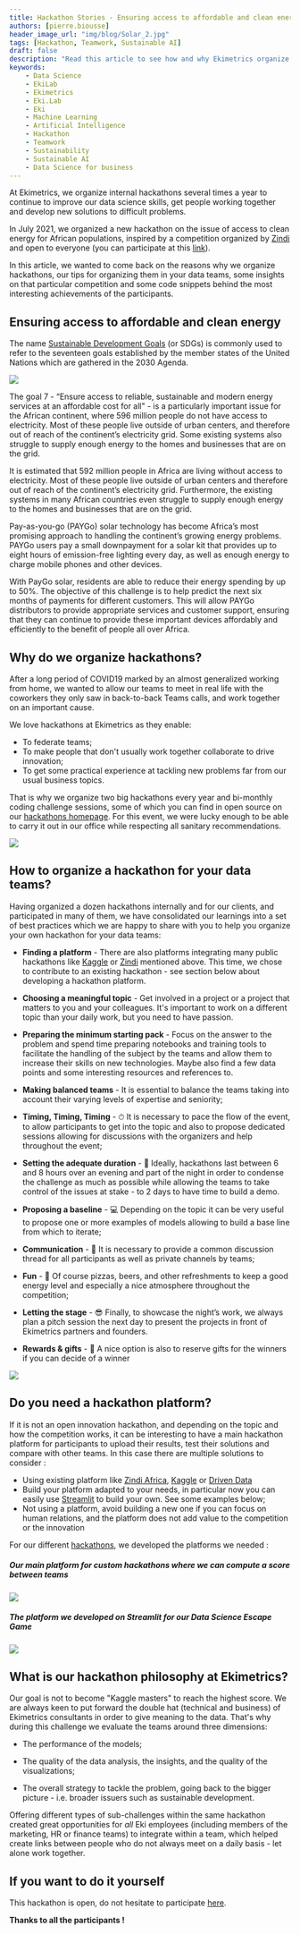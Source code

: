 ```yaml
---
title: Hackathon Stories - Ensuring access to affordable and clean energy
authors: [pierre.biousse]
header_image_url: "img/blog/Solar_2.jpg"
tags: [Hackathon, Teamwork, Sustainable AI]
draft: false
description: "Read this article to see how and why Ekimetrics organize hackathons to foster creativity, innovation and team work in our Data teams. Also learn important tips for organizing your own hackathons."
keywords:
    - Data Science
    - EkiLab
    - Ekimetrics
    - Eki.Lab
    - Eki
    - Machine Learning
    - Artificial Intelligence
    - Hackathon
    - Teamwork
    - Sustainability
    - Sustainable AI
    - Data Science for business
---
```


<!--truncate-->


At Ekimetrics, we organize internal hackathons several times a year to continue to improve our data science skills, get people working together and develop new solutions to difficult problems.

In July 2021, we organized a new hackathon on the issue of access to clean energy for African populations, inspired by a competition organized by [Zindi](https://zindi.africa/competitions) and open to everyone (you can participate at this [link](https://zindi.africa/competitions/sfc-paygo-solar-credit-repayment-competition)).

In this article, we wanted to come back on the reasons why we organize hackathons, our tips for organizing them in your data teams, some insights on that particular competition and some code snippets behind the most interesting achievements of the participants.


## Ensuring access to affordable and clean energy

The name [Sustainable Development Goals](https://sdgs.un.org/goals) (or SDGs) is commonly used to refer to the seventeen goals established by the member states of the United Nations which are gathered in the 2030 Agenda. 

![](img/Hackathon_Stories_1/sdgs.png)

The goal 7 - “Ensure access to reliable, sustainable and modern energy services at an affordable cost for all" - is a particularly important issue for the African continent, where 596 million people do not have access to electricity.
Most of these people live outside of urban centers, and therefore out of reach of the continent’s electricity grid. Some existing systems also struggle to supply enough energy to the homes and businesses that are on the grid. 


It is estimated that 592 million people in Africa are living without access to electricity. Most of these people live outside of urban centers and therefore out of reach of the continent’s electricity grid. Furthermore, the existing systems in many African countries even struggle to supply enough energy to the homes and businesses that are on the grid. 


Pay-as-you-go (PAYGo) solar technology has become Africa’s most promising approach to handling the continent’s growing energy problems. PAYGo users pay a small downpayment for a solar kit that provides up to eight hours of emission-free lighting every day, as well as enough energy to charge mobile phones and other devices. 



With PayGo solar, residents are able to reduce their energy spending by up to 50%. 
The objective of this challenge is to help predict the next six months of payments for different customers. This will allow PAYGo distributors to provide appropriate services and customer support, ensuring that they can continue to provide these important devices affordably and efficiently to the benefit of people all over Africa. 





## Why do we organize hackathons?

After a long period of COVID19 marked by an almost generalized working from home, we wanted to allow our teams to meet in real life with the coworkers they only saw in back-to-back Teams calls, and work together on an important cause.  

We love hackathons at Ekimetrics as they enable: 

- To federate teams;
- To make people that don't usually work together collaborate to drive innovation;
- To get some practical experience at tackling new problems far from our usual business topics.


That is why we organize two big hackathons every year and bi-monthly coding challenge sessions, some of which you can find in open source on our [hackathons homepage](https://ekimetrics.github.io/hacks/). 
For this event, we were lucky enough to be able to carry it out in our office while respecting all sanitary recommendations.


![](img/Hackathon_Stories_1/Team.png)



## How to organize a hackathon for your data teams?

Having organized a dozen hackathons internally and for our clients, and participated in many of them, we have consolidated our learnings into a set of best practices which we are happy to share with you to help you organize your own hackathon for your data teams:

- **Finding a platform** - There are also platforms integrating many public hackathons like [Kaggle](https://www.kaggle.com/) or [Zindi](https://zindi.africa/) mentioned above. This time, we chose to contribute to an existing hackathon - see section below about developing a hackathon platform. 

- **Choosing a meaningful topic** - Get involved in a project or a project that matters to you and your colleagues. It's important to work on a different topic than your daily work, but you need to have passion. 

- **Preparing the minimum starting pack** - Focus on the answer to the problem and spend time preparing notebooks and training tools to facilitate the handling of the subject by the teams and allow them to increase their skills on new technologies. Maybe also find a few data points and some interesting resources and references to.

- **Making balanced teams** - It is essential to balance the teams taking into account their varying levels of expertise and seniority;

- **Timing, Timing, Timing** - ⏱ It is necessary to pace the flow of the event, to allow participants to get into the topic and also to propose dedicated sessions allowing for discussions with the organizers and help throughout the event;

- **Setting the adequate duration** - 🏁 Ideally, hackathons last between 6 and 8 hours over an evening and part of the night in order to condense the challenge as much as possible while allowing the teams to take control of the issues at stake - to 2 days to have time to build a demo.

- **Proposing a baseline** - 💻 Depending on the topic it can be very useful to propose one or more examples of models allowing to build a base line from which to iterate;

- **Communication** - 💬 It is necessary to provide a common discussion thread for all participants as well as private channels by teams;

- **Fun** - 🍾 Of course pizzas, beers, and other refreshments to keep a good energy level and especially a nice atmosphere throughout the competition;

- **Letting the stage** - 😎 Finally, to showcase the night’s work, we always plan a pitch session the next day to present the projects in front of Ekimetrics partners and founders.

- **Rewards & gifts** - 🎁 A nice option is also to reserve gifts for the winners if you can decide of a winner 

![](img/Hackathon_Stories_1/Image32.png)


## Do you need a hackathon platform?
If it is not an open innovation hackathon, and depending on the topic and how the competition works, it can be interesting to have a main hackathon platform for participants to upload their results, test their solutions and compare with other teams. In this case there are multiple solutions to consider : 

- Using existing platform like [Zindi Africa](https://zindi.africa/), [Kaggle](https://www.kaggle.com/) or [Driven Data](https://www.drivendata.org/) 
- Build your platform adapted to your needs, in particular now you can easily use [Streamlit](https://streamlit.io/) to build your own. See some examples below;
- Not using a platform, avoid building a new one if you can focus on human relations, and the platform does not add value to the competition or the innovation 

For our different [hackathons](https://ekimetrics.github.io/hacks/), we developed the platforms we needed : 

##### Our main platform for custom hackathons where we can compute a score between teams
![](img/Hackathon_Stories_1/platform.png)

##### The platform we developed on Streamlit for our Data Science Escape Game
![](img/Hackathon_Stories_1/platform2.png)


## What is our hackathon philosophy at Ekimetrics?


Our goal is not to become "Kaggle masters" to reach the highest score.
We are always keen to put forward the double hat (technical and business) of Ekimetrics consultants in order to give meaning to the data.
That's why during this challenge we evaluate the teams around three dimensions:

- The performance of the models;

- The quality of the data analysis, the insights, and the quality of the visualizations;

- The overall strategy to tackle the problem, going back to the bigger picture - i.e. broader issuers such as sustainable development.

Offering different types of sub-challenges within the same hackathon created great opportunities for *all* Eki employees (including members of the marketing, HR or finance teams) to integrate within a team, which helped create links between people who do not always meet on a daily basis - let alone work together.


## If you want to do it yourself

This hackathon is open, do not hesitate to participate [here](https://zindi.africa/competitions/sfc-paygo-solar-credit-repayment-competition).

**Thanks to all the participants !**


